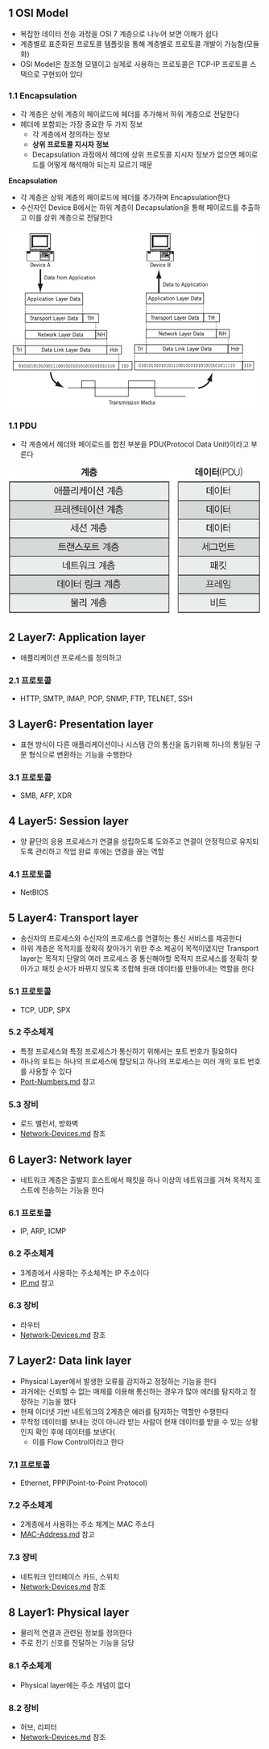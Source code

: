 ## 1 OSI Model

* 복잡한 데이터 전송 과정을 OSI 7 계층으로 나누어 보면 이해가 쉽다
* 계층별로 표준화된 프로토콜 템플릿을 통해 계층별로 프로토콜 개발이 가능함(모듈화)
* OSI Model은 참조형 모델이고 실제로 사용하는 프로토콜은 TCP-IP 프로토콜 스택으로 구현되어 있다



### 1.1 Encapsulation

* 각 계층은 상위 계층의 페이로드에 헤더를 추가해서 하위 계층으로 전달한다
* 헤더에 포함되는 가장 중요한 두 가지 정보
  * 각 계층에서 정의하는 정보
  * **상위 프로토콜 지시자 정보**
  * Decapsulation 과정에서 헤더에 상위 프로토콜 지시자 정보가 없으면 페이로드를 어떻게 해석해야 되는지 모르기 때문



**Encapsulation**

* 각 계층은 상위 계층의 페이로드에 헤더를 추가하며 Encapsulation한다
* 수신자인 Device B에서는 하위 계층이 Decapsulation을 통해 페이로드를 추출하고 이를 상위 계층으로 전달한다

![image-20220722100609724](images/image-20220722100609724.png)



### 1.1 PDU

* 각 계층에서 헤더와 페이로드를 합친 부분을 PDU(Protocol Data Unit)이라고 부른다

![image-20220723135914578](images/image-20220723135914578.png)



## 2 Layer7: Application layer

* 애플리케이션 프로세스를 정의하고 



### 2.1 프로토콜

* HTTP, SMTP, IMAP, POP, SNMP, FTP, TELNET, SSH

## 3 Layer6: Presentation layer

* 표현 방식이 다른 애플리케이션이나 시스템 간의 통신을 돕기위해 하나의 통일된 구문 형식으로 변환하는 기능을 수행한다



### 3.1 프로토콜

* SMB, AFP, XDR

## 4 Layer5: Session layer

* 양 끝단의 응용 프로세스가 연결을 성립하도록 도와주고 연결이 안정적으로 유지되도록 관리하고 작업 완료 후에는 연결을 끊는 역할



### 4.1 프로토콜

* NetBIOS

## 5 Layer4: Transport layer

* 송신자의 프로세스와 수신자의 프로세스를 연결하는 통신 서비스를 제공한다
* 하위 계층은 목적지를 정확히 찾아가기 위한 주소 제공이 목적이였지만 Transport layer는 목적지 단말의 여러 프로세스 중 통신해야할 목적지 프로세스를 정확히 찾아가고 패킷 순서가 바뀌지 않도록 조합해 원래 데이터를 만들어내는 역할을 한다



### 5.1 프로토콜

* TCP, UDP, SPX



### 5.2 주소체계

* 특정 프로세스와 특정 프로세스가 통신하기 위해서는 포트 번호가 필요하다
* 하나의 포트는 하나의 프로세스에 할당되고 하나의 프로세스는 여러 개의 포트 번호를 사용할 수 있다
* [Port-Numbers.md](../Port-Numbers/Port-Numbers.md) 참고



### 5.3 장비

* 로드 밸런서, 방화벽
* [Network-Devices.md](../Network-Devices/Network-Devices.md) 참조

## 6 Layer3: Network layer

* 네트워크 계층은 출발지 호스트에서 패킷을 하나 이상의 네트워크를 거쳐 목적지 호스트에 전송하는 기능을 한다 



### 6.1 프로토콜

* IP, ARP, ICMP



### 6.2 주소체계

* 3계층에서 사용하는 주소체계는 IP 주소이다
* [IP.md](../Protocol/IP/IP.md) 참고



### 6.3 장비

* 라우터
* [Network-Devices.md](../Network-Devices/Network-Devices.md) 참조

## 7 Layer2: Data link layer

* Physical Layer에서 발생한 오류를 감지하고 정정하는 기능을 한다
* 과거에는 신뢰할 수 없는 매체를 이용해 통신하는 경우가 많아 에러를 탐지하고 정정하는 기능을 했다
* 현재 이더넷 기반 네트워크의 2계층은 에러를 탐지하는 역할만 수행한다
* 무작정 데이터를 보내는 것이 아니라 받는 사람이 현재 데이터를 받을 수 있는 상황인지 확인 후에 데이터를 보낸다(
  * 이를 Flow Control이라고 한다




### 7.1 프로토콜

* Ethernet, PPP(Point-to-Point Protocol)



### 7.2 주소체계

* 2계층에서 사용하는 주소 체계는 MAC 주소다
* [MAC-Address.md](../MAC-Address/MAC-Address.md) 참고





### 7.3 장비

* 네트워크 인터페이스 카드, 스위치
* [Network-Devices.md](../Network-Devices/Network-Devices.md) 참조

## 8 Layer1: Physical layer

* 물리적 연결과 관련된 정보를 정의한다
* 주로 전기 신호를 전달하는 기능을 담당



### 8.1 주소체계

* Physical layer에는 주소 개념이 없다



### 8.2 장비

* 허브, 리피터
* [Network-Devices.md](../Network-Devices/Network-Devices.md) 참조
